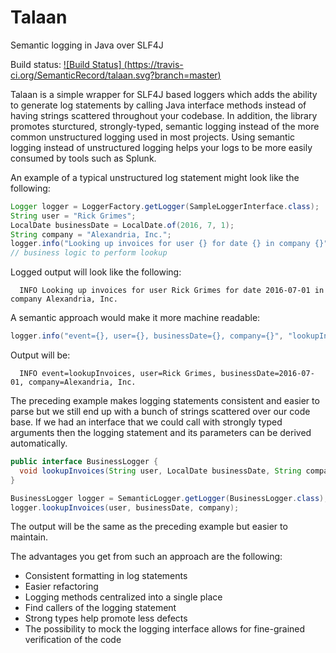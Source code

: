 # Talaan
Semantic logging in Java over SLF4J

Build status: [![Build Status] (https://travis-ci.org/SemanticRecord/talaan.svg?branch=master)](https://travis-ci.org/SemanticRecord/talaan "Travis CI Build")

Talaan is a simple wrapper for SLF4J based loggers which adds the ability to generate log statements by calling Java interface methods instead of having strings scattered throughout your codebase.  In addition, the library promotes sturctured, strongly-typed, semantic logging instead of the more common unstructured logging used in most projects.  Using semantic logging instead of unstructured logging helps your logs to be more easily consumed by tools such as Splunk.

An example of a typical unstructured log statement might look like the following:

```java
Logger logger = LoggerFactory.getLogger(SampleLoggerInterface.class);
String user = "Rick Grimes";
LocalDate businessDate = LocalDate.of(2016, 7, 1);
String company = "Alexandria, Inc.";
logger.info("Looking up invoices for user {} for date {} in company {}", user, businessDate, company);
// business logic to perform lookup
```
Logged output will look like the following:
```console
  INFO Looking up invoices for user Rick Grimes for date 2016-07-01 in company Alexandria, Inc.
```

A semantic approach would make it more machine readable:
```java
logger.info("event={}, user={}, businessDate={}, company={}", "lookupInvoices", user, businessDate, company);
```
Output will be:
```console
  INFO event=lookupInvoices, user=Rick Grimes, businessDate=2016-07-01, company=Alexandria, Inc.
```
The preceding example makes logging statements consistent and easier to parse but we still end up with a bunch of strings scattered over our code base.  If we had an interface that we could call with strongly typed arguments then the logging statement and its parameters can be derived automatically.
```java
public interface BusinessLogger { 
  void lookupInvoices(String user, LocalDate businessDate, String company);
}

BusinessLogger logger = SemanticLogger.getLogger(BusinessLogger.class);
logger.lookupInvoices(user, businessDate, company);
```

The output will be the same as the preceding example but easier to maintain.

The advantages you get from such an approach are the following:

* Consistent formatting in log statements
* Easier refactoring
* Logging methods centralized into a single place
* Find callers of the logging statement
* Strong types help promote less defects
* The possibility to mock the logging interface allows for fine-grained verification of the code
